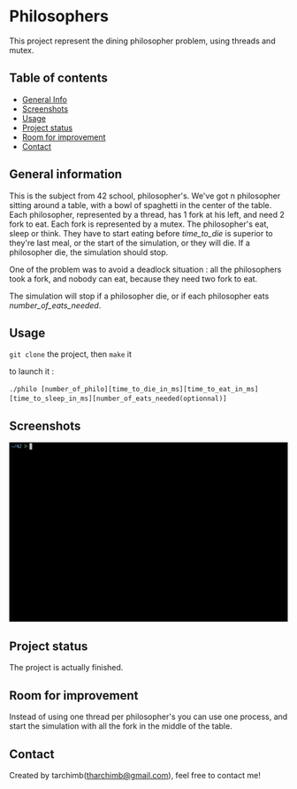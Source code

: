 # Philosophers
This project represent the dining philosopher problem, using threads and mutex.

## Table of contents
  
  *	[General Info](#general-information)
  *	[Screenshots](#screenshots)
  *	[Usage](#usage)
  *	[Project status](#project-status)
  *	[Room for improvement](#room-for-improvement)
  *	[Contact](#contact)

## General information
This is the subject from 42 school, philosopher's. We've got n philosopher sitting around a table, with a bowl of spaghetti in the center of the table. Each philosopher, represented by a thread, has 1 fork at his left, and need 2 fork to eat. Each fork is represented by a mutex. The philosopher's eat, sleep or think. They have to start eating before _time_to_die_ is superior to they're last meal, or the start of the simulation, or they will die. If a philosopher die, the simulation should stop.

One of the problem was to avoid a deadlock situation : all the philosophers took a fork, and nobody can eat, because they need two fork to eat.

The simulation will stop if a philosopher die, or if each philosopher eats _number_of_eats_needed_.
## Usage
`git clone` the project, then `make` it

to launch it :


`./philo [number_of_philo][time_to_die_in_ms][time_to_eat_in_ms][time_to_sleep_in_ms][number_of_eats_needed(optionnal)]`
## Screenshots
![launch](./img/savescreen.gif)
## Project status
The project is actually finished.
## Room for improvement

Instead of using one thread per philosopher's you can use one process, and start the simulation with all the fork in the middle of the table.
## Contact
Created by tarchimb(tharchimb@gmail.com), feel free to contact me!

